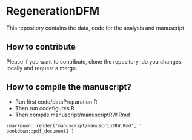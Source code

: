 # RegenerationDFM

This repository contains the data, code for the analysis and manuscript.

## How to contribute

Please if you want to contribute, clone the repository, do you changes locally and request a merge.

## How to compile the manuscript?

-   Run first code/dataPreparation.R
-   Then run codefigures.R
-   Then compile manuscript/manuscriptRW.Rmd

```{r}
rmarkdown::render('manuscript/manuscriptRW.Rmd', ' bookdown::pdf_document2')
```
